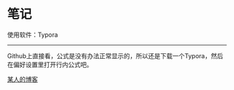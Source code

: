 # 笔记

使用软件：Typora

----

Github上直接看，公式是没有办法正常显示的，所以还是下载一个Typora，然后在偏好设置里打开行内公式吧。

[某人的博客](http://114.132.68.60)